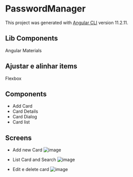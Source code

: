 # PasswordManager

This project was generated with [Angular CLI](https://github.com/angular/angular-cli) version 11.2.11.

## Lib Components
Angular Materials

## Ajustar e alinhar items
Flexbox

## Components

- Add Card
- Card Details
- Card Dialog
- Card list

## Screens
- Add new Card
![image](https://user-images.githubusercontent.com/1148082/194893837-b4032931-5cc3-4ce2-abd0-881a199c9eb7.png)

- List Card and Search
![image](https://user-images.githubusercontent.com/1148082/194894100-edd8e3e1-033f-4df9-b8dc-18655649eb0f.png)

- Edit e delete card
![image](https://user-images.githubusercontent.com/1148082/194894355-e392d861-06b6-49fb-9beb-049c0097c0e1.png)


